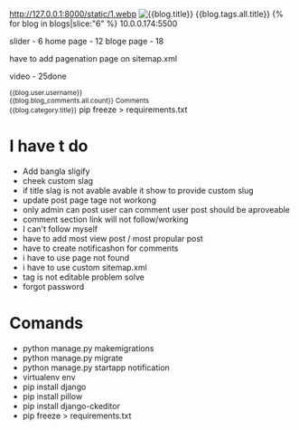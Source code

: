 http://127.0.0.1:8000/static/1.webp
<img src="/media/compressed/{{blog.banner}}" alt="{{blog.title}}">
{{blog.tags.all.title}}
{% for blog in blogs|slice:"6" %}
10.0.0.174:5500

<!--
        blog.category
        blog.title
        blog.user.username
        blog.created_date
        blog.blog_comments.all.count
        blog.description|truncatewords:30
        /media/blog_banners/4.webp
        blog_banners/4.webp
        -->

slider - 6
home page - 12
bloge page - 18

have to add pagenation page on sitemap.xml


video - 25done



<small>{{blog.user.username}}</small> <br>
<small>{{blog.blog_comments.all.count}} Comments</small> <br>
<small>{{blog.category.title}}</small>
pip freeze > requirements.txt



# I have t do 
- Add bangla sligify
- cheek custom slag
- if title slag is not avable avable it show to provide custom slug
- update post page tage not workong
- only admin can post user can comment user post should be aproveable
- comment section link will not follow/working
- I can't follow myself
- have to add most view post / most propular post
- have to create notificashon for comments
- i have to use page not found 
- i have to use custom sitemap.xml
- tag is not editable problem solve
- forgot password






# Comands
- python manage.py makemigrations
- python manage.py migrate
- python manage.py startapp notification
- virtualenv env
- pip install django
- pip install pillow
- pip install django-ckeditor
- pip freeze > requirements.txt